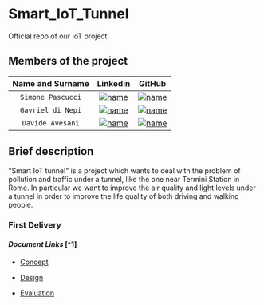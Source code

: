 # Smart_IoT_Tunnel
Official repo of our IoT project.

## Members of the project
| **Name and Surname** | **Linkedin** | **GitHub** |
| :---: | :---: | :---: |
| `Simone Pascucci` | [![name](https://github.com/nardoz-dev/projectName/blob/main/docs/sharedpictures/LogoIn.png)](https://www.linkedin.com/in/simone-pascucci-17751126b/) | [![name](https://github.com/nardoz-dev/projectName/blob/main/docs/sharedpictures/GitHubLogo.png)](https://github.com/simonepascucci) |
| `Gavriel di Nepi` | [![name](https://github.com/nardoz-dev/projectName/blob/main/docs/sharedpictures/LogoIn.png)]() | [![name](https://github.com/nardoz-dev/projectName/blob/main/docs/sharedpictures/GitHubLogo.png)](https://github.com/gaggo00) |
| `Davide Avesani` | [![name](https://github.com/nardoz-dev/projectName/blob/main/docs/sharedpictures/LogoIn.png)]() | [![name](https://github.com/nardoz-dev/projectName/blob/main/docs/sharedpictures/GitHubLogo.png)](https://github.com/aveklan) |

## Brief description
"Smart IoT tunnel" is a project which wants to deal with the problem of pollution and traffic under a tunnel, like the one near Termini Station in Rome. In particular we want to improve the air quality and light levels under a tunnel in order to improve the life quality of both driving and walking people. 

### First Delivery

####  *Document Links* [^1]
 
 -  [Concept](https://github.com/simonepascucci/smart_IoT_Tunnel/blob/main/docs/firstDelivery/Concept.md)

 -  [Design](https://github.com/simonepascucci/smart_IoT_Tunnel/blob/main/docs/firstDelivery/Design.md)

 -  [Evaluation](https://github.com/simonepascucci/smart_IoT_Tunnel/blob/main/docs/firstDelivery/Evaluation.md)
